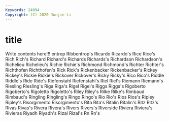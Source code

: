 ```yaml
---
Keywords: 24094
Copyright: (C) 2020 Junjie Li
---
```


# title

Write contents here!!!
entrop 
Ribbentrop's 
Ricardo 
Ricardo's 
Rice 
Rice's
Rich 
Rich's 
Richard 
Richard's 
Richards 
Richards's 
Richardson 
Richardson's 
Richelieu 
Richelieu's
Richie 
Richie's 
Richmond 
Richmond's 
Richter 
Richter's 
Richthofen 
Richthofen's 
Rick 
Rick's
Rickenbacker 
Rickenbacker's 
Rickey 
Rickey's 
Rickie 
Rickie's 
Rickover 
Rickover's 
Ricky 
Ricky's
Rico 
Rico's 
Riddle 
Riddle's 
Ride 
Ride's 
Riefenstahl 
Riefenstahl's 
Riel 
Riel's
Riemann 
Riemann's 
Riesling 
Riesling's 
Riga 
Riga's 
Rigel 
Rigel's 
Riggs 
Riggs's
Rigoberto 
Rigoberto's 
Rigoletto 
Rigoletto's 
Riley 
Riley's 
Rilke 
Rilke's 
Rimbaud 
Rimbaud's
Ringling 
Ringling's 
Ringo 
Ringo's 
Rio 
Rio's 
Rios 
Rios's 
Ripley 
Ripley's
Risorgimento 
Risorgimento's 
Rita 
Rita's 
Ritalin 
Ritalin's 
Ritz 
Ritz's 
Rivas 
Rivas's
Rivera 
Rivera's 
Rivers 
Rivers's 
Riverside 
Riviera 
Riviera's 
Rivieras 
Riyadh 
Riyadh's
Rizal 
Rizal's 
Rn 
Rn's 
